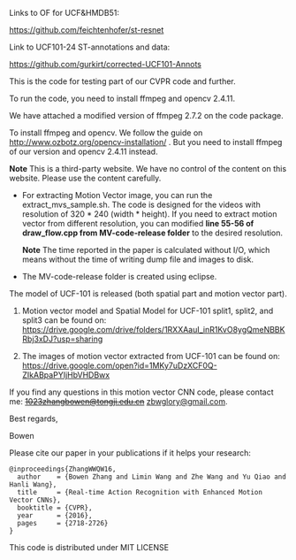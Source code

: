 Links to OF for UCF&HMDB51:

https://github.com/feichtenhofer/st-resnet


Link to UCF101-24 ST-annotations and data:

https://github.com/gurkirt/corrected-UCF101-Annots

This is the code for testing part of our CVPR code and further.

To run the code, you need to install ffmpeg and opencv 2.4.11.

We have attached a modified version of ffmpeg 2.7.2 on the code package.

To install ffmpeg and opencv. We follow the guide on http://www.ozbotz.org/opencv-installation/ . But you need to install ffmpeg of our version and opencv 2.4.11 instead.

**Note** This is a third-party website. We have no control of the content on this website. Please use the content carefully.

- For extracting Motion Vector image, you can run the extract_mvs_sample.sh. The code is designed for the videos with resolution of 320 * 240 (width * height). If you need to extract motion vector from different resolution, you can modified **line 55-56 of draw_flow.cpp from MV-code-release folder** to the desired resolution.


    **Note** The time reported in the paper is calculated without I/O, which means without the time of writing dump file and images to disk.

- The MV-code-release folder is created using eclipse.

The model of UCF-101 is released (both spatial part and motion vector part).
1. Motion vector model and Spatial Model for UCF-101 split1, split2, and split3 can be found on: https://drive.google.com/drive/folders/1RXXAauI_inR1KvO8ygQmeNBBKRbj3xDJ?usp=sharing

2. The images of motion vector extracted from UCF-101 can be found on: https://drive.google.com/open?id=1MKy7uDzXCF0Q-ZIkABpaPYIjHbVHDBwx


If you find any questions in this motion vector CNN code, please contact me: ~~1023zhangbowen@tongji.edu.cn~~ zbwglory@gmail.com.

Best regards,

Bowen


Please cite our paper in your publications if it helps your research:


    @inproceedings{ZhangWWQW16,
      author    = {Bowen Zhang and Limin Wang and Zhe Wang and Yu Qiao and Hanli Wang},
      title     = {Real-time Action Recognition with Enhanced Motion Vector CNNs},
      booktitle = {CVPR},
      year      = {2016},
      pages     = {2718-2726}
    }

This code is distributed under MIT LICENSE
